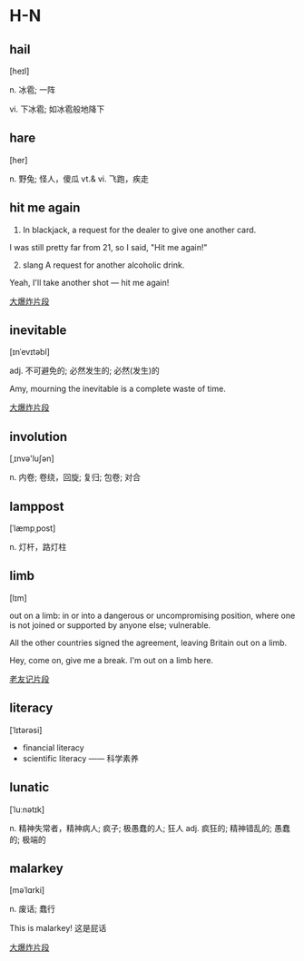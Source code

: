 # H-N

## hail

[heɪl]

n.
冰雹; 一阵

vi.
下冰雹; 如冰雹般地降下


## hare

[her]

n.
野兔; 怪人，傻瓜
vt.& vi.
飞跑，疾走


## hit me again

1. In blackjack, a request for the dealer to give one another card.

I was still pretty far from 21, so I said, "Hit me again!"

2. slang A request for another alcoholic drink.

Yeah, I'll take another shot — hit me again!

[大爆炸片段](https://www.ixigua.com/7005514780731507236?logTag=aba56f6ad1f77306e7de)


## inevitable

[ɪnˈevɪtəbl]

adj.
不可避免的; 必然发生的; 必然(发生)的

Amy, mourning the inevitable is a complete waste of time.

[大爆炸片段](https://www.ixigua.com/7004691104222151198?logTag=c272caddfdf80e514489)


## involution

[ˌɪnvə'luʃən]

n.
内卷; 卷绕，回旋; 复归; 包卷; 对合


## lamppost

[ˈlæmpˌpost]

n.
灯杆，路灯柱


## limb

[lɪm]

out on a limb: 
in or into a dangerous or uncompromising position, 
where one is not joined or supported by anyone else; 
vulnerable.

All the other countries signed the agreement, leaving Britain out on a limb.

Hey, come on, give me a break. I'm out on a limb here.

[老友记片段](https://www.ixigua.com/7006282798499627550?logTag=075016081d3228c3b113)


## literacy

[ˈlɪtərəsi]

* financial literacy
* scientific literacy —— 科学素养


## lunatic

[ˈluːnətɪk]

n.
精神失常者，精神病人; 疯子; 极愚蠢的人; 狂人
adj.
疯狂的; 精神错乱的; 愚蠢的; 极端的


## malarkey

[məˈlɑrki]

n.
废话; 蠢行

This is malarkey! 这是屁话

[大爆炸片段](https://www.ixigua.com/7004070526461149703?logTag=7822b2fa4afd4e0e524b)





